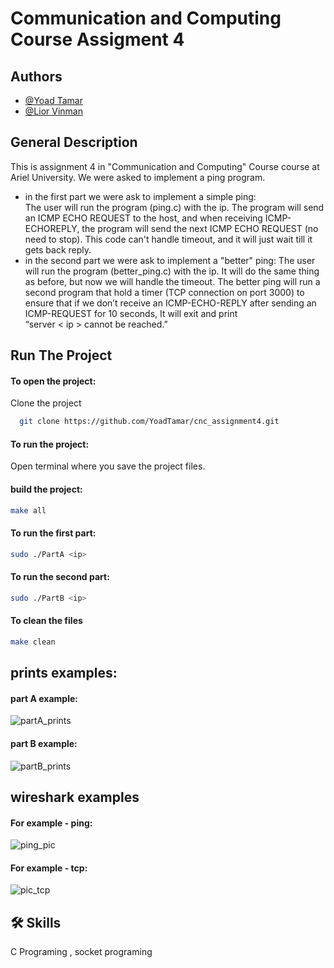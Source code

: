 
# Communication and Computing Course Assigment 4


## Authors

- [@Yoad Tamar](https://github.com/YoadTamar)
- [@Lior Vinman](https://github.com/liorvi35)

## General Description
This is assignment 4 in "Communication and Computing" Course course at Ariel University.
We were asked to implement a ping program.
- in the first part we were ask to implement a simple ping: <br>
  The user will run the program (ping.c) with the ip. The program will send an ICMP ECHO REQUEST to the host, and when receiving ICMP-ECHOREPLY, the program will send the next ICMP ECHO REQUEST (no need to stop). 
  This code can't handle timeout, and it will just wait till it gets back reply.
- in the second part we were ask to implement a "better" ping:
   The user will run the program (better_ping.c) with the ip. It will do the same thing as before, but now we will handle the timeout.
   The better ping will run a second program that hold a timer (TCP connection on port 3000) to ensure that if we don’t receive an ICMP-ECHO-REPLY after sending an ICMP-REQUEST for 10 seconds, It will exit and print <br> “server < ip > cannot be reached.”

## Run The Project 

#### To open the project:

Clone the project

```bash
  git clone https://github.com/YoadTamar/cnc_assignment4.git
```
#### To run the project:

Open terminal where you save the project files.

#### build the project:
```bash
make all
```
#### To run the first part:
```bash
sudo ./PartA <ip>
```
#### To run the second part:
```bash
sudo ./PartB <ip>
```
#### To clean the files
```bash
make clean
```
## prints examples:

#### part A example:
![partA_prints](https://user-images.githubusercontent.com/119599940/210381863-273b331e-ed84-4287-a90d-771ad68fc9a2.png)

#### part B example:
![partB_prints](https://user-images.githubusercontent.com/119599940/210381982-456d747e-f566-4a3b-9a3d-57fdc65de14b.png)



## wireshark examples


#### For example - ping:

![ping_pic](https://user-images.githubusercontent.com/119599940/210381265-9a3c9d51-830a-4d25-a948-2111cb9cc27a.png)


#### For example - tcp:

![pic_tcp](https://user-images.githubusercontent.com/119599940/210381373-dadc8221-931d-4c2a-a6a7-47b918e61bef.png)

## 🛠 Skills
C Programing , socket programing

